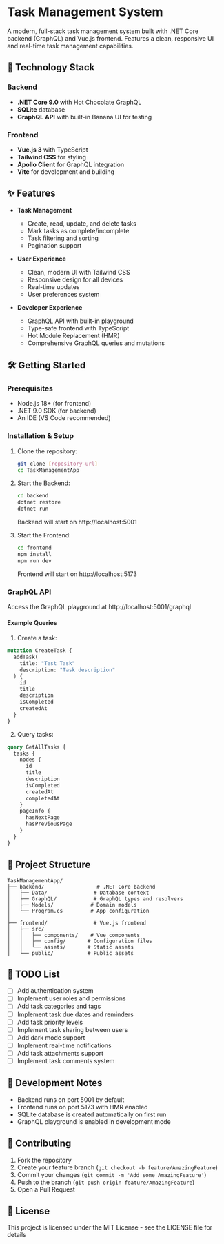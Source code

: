 # Task Management System

A modern, full-stack task management system built with .NET Core backend (GraphQL) and Vue.js frontend. Features a clean, responsive UI and real-time task management capabilities.

## 🚀 Technology Stack

### Backend
- **.NET Core 9.0** with Hot Chocolate GraphQL
- **SQLite** database
- **GraphQL API** with built-in Banana UI for testing

### Frontend
- **Vue.js 3** with TypeScript
- **Tailwind CSS** for styling
- **Apollo Client** for GraphQL integration
- **Vite** for development and building

## ✨ Features

- **Task Management**
  - Create, read, update, and delete tasks
  - Mark tasks as complete/incomplete
  - Task filtering and sorting
  - Pagination support

- **User Experience**
  - Clean, modern UI with Tailwind CSS
  - Responsive design for all devices
  - Real-time updates
  - User preferences system

- **Developer Experience**
  - GraphQL API with built-in playground
  - Type-safe frontend with TypeScript
  - Hot Module Replacement (HMR)
  - Comprehensive GraphQL queries and mutations

## 🛠 Getting Started

### Prerequisites

- Node.js 18+ (for frontend)
- .NET 9.0 SDK (for backend)
- An IDE (VS Code recommended)

### Installation & Setup

1. Clone the repository:
   ```bash
   git clone [repository-url]
   cd TaskManagementApp
   ```

2. Start the Backend:
   ```bash
   cd backend
   dotnet restore
   dotnet run
   ```
   Backend will start on http://localhost:5001

3. Start the Frontend:
   ```bash
   cd frontend
   npm install
   npm run dev
   ```
   Frontend will start on http://localhost:5173

### GraphQL API

Access the GraphQL playground at http://localhost:5001/graphql

#### Example Queries

1. Create a task:
```graphql
mutation CreateTask {
  addTask(
    title: "Test Task"
    description: "Task description"
  ) {
    id
    title
    description
    isCompleted
    createdAt
  }
}
```

2. Query tasks:
```graphql
query GetAllTasks {
  tasks {
    nodes {
      id
      title
      description
      isCompleted
      createdAt
      completedAt
    }
    pageInfo {
      hasNextPage
      hasPreviousPage
    }
  }
}
```

## 📁 Project Structure

```
TaskManagementApp/
├── backend/                 # .NET Core backend
│   ├── Data/               # Database context
│   ├── GraphQL/            # GraphQL types and resolvers
│   ├── Models/            # Domain models
│   └── Program.cs         # App configuration
│
├── frontend/               # Vue.js frontend
│   ├── src/
│   │   ├── components/    # Vue components
│   │   ├── config/       # Configuration files
│   │   └── assets/       # Static assets
│   └── public/           # Public assets
```

## 📝 TODO List

- [ ] Add authentication system
- [ ] Implement user roles and permissions
- [ ] Add task categories and tags
- [ ] Implement task due dates and reminders
- [ ] Add task priority levels
- [ ] Implement task sharing between users
- [ ] Add dark mode support
- [ ] Implement real-time notifications
- [ ] Add task attachments support
- [ ] Implement task comments system

## 🔧 Development Notes

- Backend runs on port 5001 by default
- Frontend runs on port 5173 with HMR enabled
- SQLite database is created automatically on first run
- GraphQL playground is enabled in development mode

## 🤝 Contributing

1. Fork the repository
2. Create your feature branch (`git checkout -b feature/AmazingFeature`)
3. Commit your changes (`git commit -m 'Add some AmazingFeature'`)
4. Push to the branch (`git push origin feature/AmazingFeature`)
5. Open a Pull Request

## 📄 License

This project is licensed under the MIT License - see the LICENSE file for details 